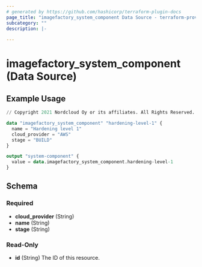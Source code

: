 ```yaml
---
# generated by https://github.com/hashicorp/terraform-plugin-docs
page_title: "imagefactory_system_component Data Source - terraform-provider-imagefactory"
subcategory: ""
description: |-
  
---
```


# imagefactory_system_component (Data Source)



## Example Usage

```terraform
// Copyright 2021 Nordcloud Oy or its affiliates. All Rights Reserved.

data "imagefactory_system_component" "hardening-level-1" {
  name = "Hardening level 1"
  cloud_provider = "AWS"
  stage = "BUILD"
}

output "system-component" {
  value = data.imagefactory_system_component.hardening-level-1
}
```

<!-- schema generated by tfplugindocs -->
## Schema

### Required

- **cloud_provider** (String)
- **name** (String)
- **stage** (String)

### Read-Only

- **id** (String) The ID of this resource.


